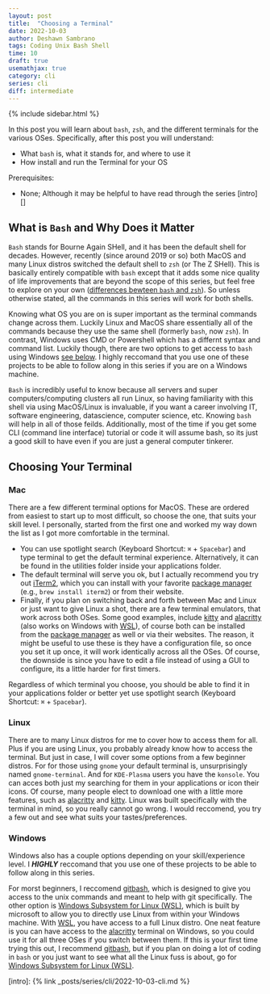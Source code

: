 ```yaml
---
layout: post
title:  "Choosing a Terminal"
date: 2022-10-03
author: Deshawn Sambrano
tags: Coding Unix Bash Shell
time: 10
draft: true
usemathjax: true
category: cli
series: cli
diff: intermediate
---
```


{% include sidebar.html %}

<section class="takeaways">

In this post you will learn about `bash`, `zsh`, and the different terminals for the various OSes. Specifically, after this post you will understand:
- What `bash` is, what it stands for, and where to use it
- How install and run the Terminal for your OS

Prerequisites:
- None; Although it may be helpful to have read through the series [intro][]

</section>



## What is `Bash` and Why Does it Matter

<!-- excerpt-start -->

`Bash` stands for Bourne Again SHell, and it has been the default shell for decades.
However, recently (since around 2019 or so) both MacOS and many Linux distros switched the default shell to `zsh` (or The Z SHell). 
This is basically entirely compatible with <!-- excerpt-end -->`bash` except that it adds some nice quality of life improvements that are beyond the scope of this series, but feel free to explore on your own ([differences bewteen `bash` and `zsh`][shelldiff]).
So unless otherwise stated, all the commands in this series will work for both shells.

<!-- excerpt-end -->

Knowing what OS you are on is super important as the terminal commands change across them. 
Luckily Linux and MacOS share essentially all of the commands because they use the same shell (formerly `bash`, now `zsh`). 
In contrast, Windows uses CMD or Powershell which has a differnt syntax and command list. 
Luckily though, there are two options to get access to `bash` using Windows [see below][windowbash].
I highly reccomand that you use one of these projects to be able to follow along in this series if you are on a Windows machine.

`Bash` is incredibly useful to know because all servers and super computers/computing clusters all run Linux, so having familiarity with this shell via using MacOS/Linux is invaluable, if you want a career involving IT, software engineering, datascience, computer science, etc. Knowing `bash` will help in all of those feilds.
Additionally, most of the time if you get some CLI (command line interface) tutorial or code it will assume bash, so its just a good skill to have even if you are just a general computer tinkerer.



## Choosing Your Terminal

### Mac

There are a few different terminal options for MacOS.
These are ordered from easiest to start up to most difficult, so choose the one, that suits your skill level. I personally, started from the first one and worked my way down the list as I got more comfortable in the terminal.
- You can use spotlight search (Keyboard Shortcut: `⌘` + `Spacebar`) and type terminal to get the default terminal experience. Alternatively, it can be found in the utilities folder inside your applications folder. 
- The default terminal will serve you ok, but I actually recommend you try out [iTerm2][], which you can install with your favorite [package manager][packagemanager] (e.g., `brew install iterm2`) or from their website.
- Finally, if you plan on switching back and forth between Mac and Linux or just want to give Linux a shot, there are a few terminal emulators, that work across both OSes.
Some good examples, include [kitty][] and [alacritty][] (also works on Windows with [WSL][]), of course both can be installed from the [package manager][packagemanager] as well or via their websites.
The reason, it might be useful to use these is they have a configuration file, so once you set it up once, it will work identically across all the OSes. Of course, the downside is since you have to edit a file instead of using a GUI to configure, its a little harder for first timers.
<!-- If you chose one of the two Linux ones, jump down to the [Linux section for customization][linuxtermcustomization], otherwise continue reading.-->

Regardless of which terminal you choose, you should be able to find it in your applications folder or better yet use spotlight search (Keyboard Shortcut: `⌘` + `Spacebar`).

### Linux

There are to many Linux distros for me to cover how to access them for all. Plus if you are using Linux, you probably already know how to access the terminal. But just in case, I will cover some options from a few beginner distros.
For for those using `gnome` your default terminal is, unsurprisingly named `gnome-terminal`.
And for `KDE-Plasma` users you have the `konsole`.
You can acces both just my searching for them in your applications or icon their icons.
Of course, many people elect to download one with a little more features, such as [alacritty][] and [kitty][]. 
Linux was built specifically with the terminal in mind, so you really cannot go wrong.
I would reccomend, you try a few out and see what suits your tastes/preferences.


### Windows

Windows also has a couple options depending on your skill/experience level.
I ***HIGHLY*** reccomand that you use one of these projects to be able to follow along in this series.

For morst beginners, I reccomend [gitbash][], which is designed to give you access to the unix commands and meant to help with git specifically.
The other option is [Windows Subsystem for Linux (WSL)][wsl], which is built by microsoft to allow you to directly use Linux from within your Windows machine. With [WSL][wsl], you have access to a full Linux distro. One neat feature is you can have access to the [alacritty][] terminal on Windows, so you could use it for all three OSes if you switch between them.
If this is your first time trying this out, I recommend [gitbash][], but if you plan on doing a lot of coding in `bash` or you just want to see what all the Linux fuss is about, go for [Windows Subsystem for Linux (WSL)][wsl].



[wsl]: https://learn.microsoft.com/en-us/windows/wsl/install "Windows Subsystem for Linux"
[shelldiff]: https://linuxhint.com/differences_between_bash_zsh/ "Differences between Bash and ZSH"
[munix]: https://github.com/ibraheemdev/modern-unix "Modern Unix"
[gitbash]: https://gitforwindows.org/ "Git for Windows"
[iTerm2]: https://iterm2.com/ "iTerm2: Terminal Emulator for MacOS"
[ohmyzsh]: https://ohmyz.sh/ "Oh My Zsh: Prettify you Terminal"
[bash-structure]: #the-form-of-commands "The Structure of a Bash Command"
[kitty]: https://sw.kovidgoyal.net/kitty/ "Kitter Terminal Emulator"
[alacritty]: https://alacritty.org/ "Alacritty Terminal Emulator"
[windowbash]: #windows

[intro]: {% link _posts/series/cli/2022-10-03-cli.md %}


[packagemanager]: /future-links

